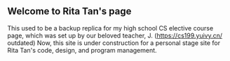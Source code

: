 ## Welcome to Rita Tan's page
This used to be a backup replica for my high school CS elective course page, which was set up by our beloved teacher, J. (https://cs199.yuivy.cn/ outdated)
Now, this site is under construction for a personal stage site for Rita Tan's code, design, and program management.
